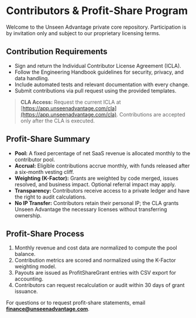 # Contributors & Profit-Share Program

Welcome to the Unseen Advantage private core repository. Participation is by invitation only and subject to our proprietary licensing terms.

## Contribution Requirements
- Sign and return the Individual Contributor License Agreement (ICLA).
- Follow the Engineering Handbook guidelines for security, privacy, and data handling.
- Include automated tests and relevant documentation with every change.
- Submit contributions via pull request using the provided templates.

> **CLA Access:** Request the current ICLA at [https://app.unseenadvantage.com/cla](https://app.unseenadvantage.com/cla). Contributions are accepted only after the CLA is executed.

## Profit-Share Summary
- **Pool:** A fixed percentage of net SaaS revenue is allocated monthly to the contributor pool.
- **Accrual:** Eligible contributions accrue monthly, with funds released after a six-month vesting cliff.
- **Weighting (K-Factor):** Grants are weighted by code merged, issues resolved, and business impact. Optional referral impact may apply.
- **Transparency:** Contributors receive access to a private ledger and have the right to audit calculations.
- **No IP Transfer:** Contributors retain their personal IP; the CLA grants Unseen Advantage the necessary licenses without transferring ownership.

## Profit-Share Process
1. Monthly revenue and cost data are normalized to compute the pool balance.
2. Contribution metrics are scored and normalized using the K-Factor weighting model.
3. Payouts are issued as ProfitShareGrant entries with CSV export for accounting.
4. Contributors can request recalculation or audit within 30 days of grant issuance.

For questions or to request profit-share statements, email **finance@unseenadvantage.com**.